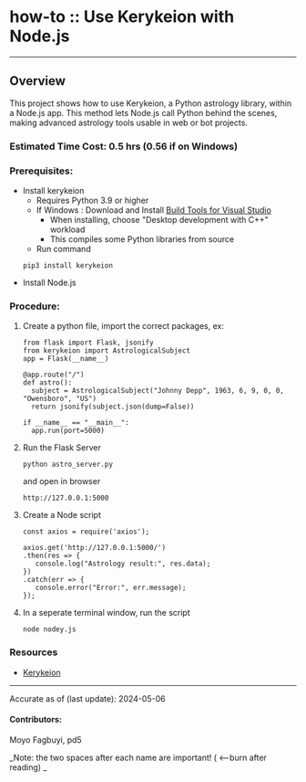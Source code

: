 # how-to :: Use Kerykeion with Node.js
---
## Overview
This project shows how to use Kerykeion, a Python astrology library, within a Node.js app. This method lets Node.js call Python behind the scenes, making advanced astrology tools usable in web or bot projects.

### Estimated Time Cost: 0.5 hrs (0.56 if on Windows) 

### Prerequisites:

- Install kerykeion
   - Requires Python 3.9 or higher
   - If Windows : Download and Install [Build Tools for Visual Studio](https://visualstudio.microsoft.com/visual-cpp-build-tools/)
      - When installing, choose "Desktop development with C++" workload
      - This compiles some Python libraries from source
   - Run command
   ```
   pip3 install kerykeion
   ```
 - Install Node.js 

### Procedure:
1. Create a python file, import the correct packages, ex:
    ```
   from flask import Flask, jsonify
   from kerykeion import AstrologicalSubject
   app = Flask(__name__)

   @app.route("/")
   def astro():
      subject = AstrologicalSubject("Johnny Depp", 1963, 6, 9, 0, 0, "Owensboro", "US")
      return jsonify(subject.json(dump=False))

   if __name__ == "__main__":
      app.run(port=5000)
    ```
2. Run the Flask Server
   ```
   python astro_server.py
   ```
   and open in browser
   ```
   http://127.0.0.1:5000
   ```
3. Create a Node script
   ```
   const axios = require('axios');

   axios.get('http://127.0.0.1:5000/')
   .then(res => {
      console.log("Astrology result:", res.data);
   })
   .catch(err => {
      console.error("Error:", err.message);
   });
   ```
4. In a seperate terminal window, run the script
   ```
   node nodey.js
   ```

### Resources
* [Kerykeion](https://www.kerykeion.net/pydocs/kerykeion.html)
 
---

Accurate as of (last update): 2024-05-06

#### Contributors:  
Moyo Fagbuyi, pd5  

_Note: the two spaces after each name are important! ( <--burn after reading)  _
